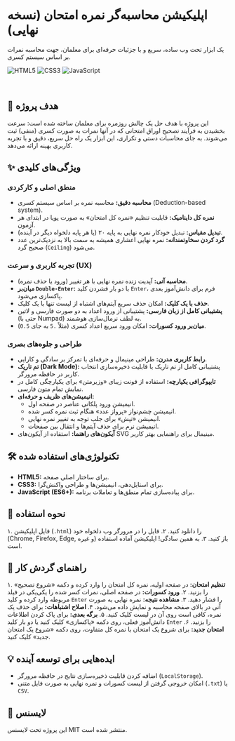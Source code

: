 # اپلیکیشن محاسبه‌گر نمره امتحان (نسخه نهایی)
یک ابزار تحت وب ساده، سریع و با جزئیات حرفه‌ای برای معلمان، جهت محاسبه نمرات بر اساس سیستم کسری.

![HTML5](https://img.shields.io/badge/HTML5-E34F26?style=for-the-badge&logo=html5&logoColor=white)
![CSS3](https://img.shields.io/badge/CSS3-1572B6?style=for-the-badge&logo=css3&logoColor=white)
![JavaScript](https://img.shields.io/badge/JavaScript-F7DF1E?style=for-the-badge&logo=javascript&logoColor=black)

<br>


## 🎯 هدف پروژه

این پروژه با هدف حل یک چالش روزمره برای معلمان ساخته شده است: سرعت بخشیدن به فرآیند تصحیح اوراق امتحانی که در آنها نمرات به صورت کسری (منفی) ثبت می‌شوند. به جای محاسبات دستی و تکراری، این ابزار یک راه حل سریع، دقیق و با تجربه کاربری بهینه ارائه می‌دهد.

## ✨ ویژگی‌های کلیدی

### منطق اصلی و کارکردی
- **محاسبه دقیق:** محاسبه نمره بر اساس سیستم کسری (Deduction-based system).
- **نمره کل داینامیک:** قابلیت تنظیم «نمره کل امتحان» به صورت پویا در ابتدای هر آزمون.
- **تبدیل مقیاس:** تبدیل خودکار نمره نهایی به پایه ۲۰ (یا هر پایه دلخواه دیگر در آینده).
- **گرد کردن سخاوتمندانه:** نمره نهایی اعشاری همیشه به سمت بالا به نزدیک‌ترین عدد صحیح گرد (`Ceiling`) می‌شود.

### تجربه کاربری و سرعت (UX)
- **محاسبه آنی:** آپدیت زنده نمره نهایی با هر تغییر (ورود یا حذف نمره).
- **میان‌بر `Double-Enter`:** با دو بار فشردن کلید `Enter`، فرم برای دانش‌آموز بعدی پاکسازی می‌شود.
- **حذف با یک کلیک:** امکان حذف سریع آیتم‌های اشتباه از لیست تنها با یک کلیک.
- **پشتیبانی کامل از زبان فارسی:** پشتیبانی از ورود اعداد به دو صورت فارسی و لاتین (حتی با Numpad) به لطف نرمال‌سازی هوشمند.
- **میان‌بر ورود کسورات:** امکان ورود سریع اعداد کسری (مثلاً `.5` به جای `0.5`).

### طراحی و جلوه‌های بصری
- **رابط کاربری مدرن:** طراحی مینیمال و حرفه‌ای با تمرکز بر سادگی و کارایی.
- **تم تاریک (Dark Mode):** پشتیبانی کامل از تم تاریک با قابلیت ذخیره‌سازی انتخاب کاربر در حافظه مرورگر.
- **تایپوگرافی یکپارچه:** استفاده از فونت زیبای «وزیرمتن» برای یکپارچگی کامل در نمایش تمام متون فارسی.
- **انیمیشن‌های ظریف و حرفه‌ای:**
    - انیمیشن ورود پلکانی عناصر در صفحه اول.
    - انیمیشن چشم‌نواز «پرواز عدد» هنگام ثبت نمره کسر شده.
    - انیمیشن «تپش» برای جلب توجه به تغییر نمره نهایی.
    - انیمیشن نرم برای حذف آیتم‌ها و انتقال بین صفحات.
- **آیکون‌های راهنما:** استفاده از آیکون‌های SVG مینیمال برای راهنمایی بهتر کاربر.

## 🛠️ تکنولوژی‌های استفاده شده

- **HTML5:** برای ساختار اصلی صفحه.
- **CSS3:** برای استایل‌دهی، انیمیشن‌ها و طراحی واکنش‌گرا.
- **JavaScript (ES6+):** برای پیاده‌سازی تمام منطق‌ها و تعاملات برنامه.

## 🚀 نحوه استفاده

۱. فایل اپلیکیشن (`.html`) را دانلود کنید.
۲. فایل را در مرورگر وب دلخواه خود (Chrome, Firefox, Edge, و غیره) باز کنید.
۳. به همین سادگی! اپلیکیشن آماده استفاده است.

## 📖 راهنمای گردش کار

۱. **تنظیم امتحان:** در صفحه اولیه، نمره کل امتحان را وارد کرده و دکمه «شروع تصحیح» را بزنید.
۲. **ورود کسورات:** در صفحه اصلی، نمرات کسر شده را یکی‌یکی در فیلد مربوطه وارد کرده و کلید `Enter` را فشار دهید.
۳. **مشاهده نتیجه:** نمره نهایی به صورت آنی در بالای صفحه محاسبه و نمایش داده می‌شود.
۴. **اصلاح اشتباهات:** برای حذف یک نمره، کافی است روی آن در لیست کلیک کنید.
۵. **برگه بعدی:** برای پاک کردن اطلاعات دانش‌آموز فعلی، روی دکمه «پاکسازی» کلیک کنید یا دو بار کلید `Enter` را بزنید.
۶. **امتحان جدید:** برای شروع یک امتحان با نمره کل متفاوت، روی دکمه «شروع یک امتحان جدید» کلیک کنید.

## 💡 ایده‌هایی برای توسعه آینده

- اضافه کردن قابلیت ذخیره‌سازی نتایج در حافظه مرورگر (`LocalStorage`).
- امکان خروجی گرفتن از لیست کسورات و نمره نهایی به صورت فایل متنی (`.txt`) یا `CSV`.

## 📄 لایسنس

این پروژه تحت لایسنس MIT منتشر شده است.